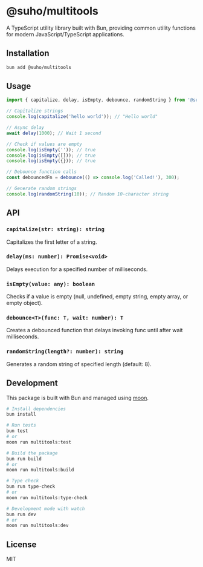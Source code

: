 # @suho/multitools

A TypeScript utility library built with Bun, providing common utility functions for modern JavaScript/TypeScript applications.

## Installation

```bash
bun add @suho/multitools
```

## Usage

```typescript
import { capitalize, delay, isEmpty, debounce, randomString } from '@suho/multitools';

// Capitalize strings
console.log(capitalize('hello world')); // "Hello world"

// Async delay
await delay(1000); // Wait 1 second

// Check if values are empty
console.log(isEmpty('')); // true
console.log(isEmpty([])); // true
console.log(isEmpty({})); // true

// Debounce function calls
const debouncedFn = debounce(() => console.log('Called!'), 300);

// Generate random strings
console.log(randomString(10)); // Random 10-character string
```

## API

### `capitalize(str: string): string`
Capitalizes the first letter of a string.

### `delay(ms: number): Promise<void>`
Delays execution for a specified number of milliseconds.

### `isEmpty(value: any): boolean`
Checks if a value is empty (null, undefined, empty string, empty array, or empty object).

### `debounce<T>(func: T, wait: number): T`
Creates a debounced function that delays invoking func until after wait milliseconds.

### `randomString(length?: number): string`
Generates a random string of specified length (default: 8).

## Development

This package is built with Bun and managed using [moon](https://moonrepo.dev).

```bash
# Install dependencies
bun install

# Run tests
bun test
# or
moon run multitools:test

# Build the package
bun run build
# or
moon run multitools:build

# Type check
bun run type-check
# or
moon run multitools:type-check

# Development mode with watch
bun run dev
# or
moon run multitools:dev
```

## License

MIT 
